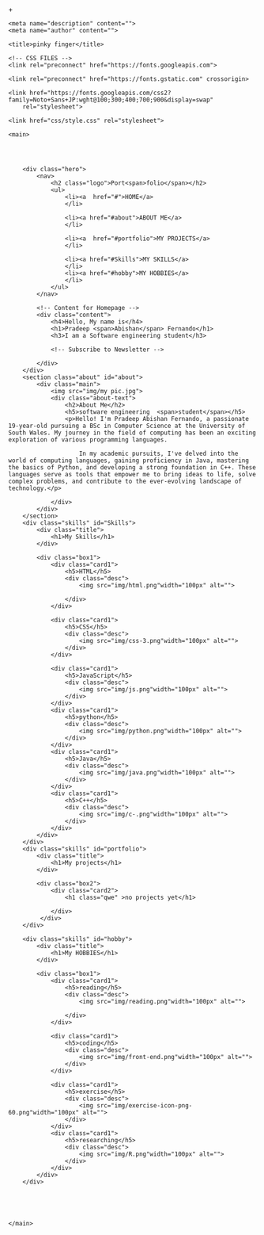 +<!doctype html>
<html lang="en">

<head>
    <meta charset="utf-8">
    <meta name="viewport" content="width=device-width, initial-scale=1">

    <meta name="description" content="">
    <meta name="author" content="">

    <title>pinky finger</title>

    <!-- CSS FILES -->
    <link rel="preconnect" href="https://fonts.googleapis.com">

    <link rel="preconnect" href="https://fonts.gstatic.com" crossorigin>

    <link href="https://fonts.googleapis.com/css2?family=Noto+Sans+JP:wght@100;300;400;700;900&display=swap"
        rel="stylesheet">

    <link href="css/style.css" rel="stylesheet">

</head>

<body>

    <main>

        


        <div class="hero">
            <nav>
                <h2 class="logo">Port<span>folio</span></h2>
                <ul>
                    <li><a  href="#">HOME</a>
                    </li>

                    <li><a href="#about">ABOUT ME</a>
                    </li>

                    <li><a  href="#portfolio">MY PROJECTS</a>
                    </li>

                    <li><a href="#Skills">MY SKILLS</a>
                    </li>
                    <li><a href="#hobby">MY HOBBIES</a>
                    </li>
                </ul>
            </nav>

            <!-- Content for Homepage -->
            <div class="content">
                <h4>Hello, My name is</h4>
                <h1>Pradeep <span>Abishan</span> Fernando</h1>
                <h3>I am a Software engineering student</h3>
                
                <!-- Subscribe to Newsletter -->
                
            </div>
        </div>
        <section class="about" id="about">
            <div class="main">
                <img src="img/my pic.jpg">
                <div class="about-text">
                    <h2>About Me</h2>
                    <h5>software engineering  <span>student</span></h5>
                    <p>Hello! I'm Pradeep Abishan Fernando, a passionate 19-year-old pursuing a BSc in Computer Science at the University of South Wales. My journey in the field of computing has been an exciting exploration of various programming languages.

                        In my academic pursuits, I've delved into the world of computing languages, gaining proficiency in Java, mastering the basics of Python, and developing a strong foundation in C++. These languages serve as tools that empower me to bring ideas to life, solve complex problems, and contribute to the ever-evolving landscape of technology.</p>
                        
                </div>
            </div>
        </section>
        <div class="skills" id="Skills">
            <div class="title">
                <h1>My Skills</h1>
            </div>

            <div class="box1">
                <div class="card1">
                    <h5>HTML</h5>
                    <div class="desc">
                        <img src="img/html.png"width="100px" alt="">
                      
                    </div>
                </div>

                <div class="card1">
                    <h5>CSS</h5>
                    <div class="desc">
                        <img src="img/css-3.png"width="100px" alt="">
                    </div>
                </div>

                <div class="card1">
                    <h5>JavaScript</h5>
                    <div class="desc">
                        <img src="img/js.png"width="100px" alt="">
                    </div>
                </div>
                <div class="card1">
                    <h5>python</h5>
                    <div class="desc">
                        <img src="img/python.png"width="100px" alt="">
                    </div>
                </div>
                <div class="card1">
                    <h5>Java</h5>
                    <div class="desc">
                        <img src="img/java.png"width="100px" alt="">
                    </div>
                </div>
                <div class="card1">
                    <h5>C++</h5>
                    <div class="desc">
                        <img src="img/c-.png"width="100px" alt="">
                    </div>
                </div>
            </div>
        </div>
        <div class="skills" id="portfolio">
            <div class="title">
                <h1>My projects</h1>
            </div>

            <div class="box2">
                <div class="card2">
                    <h1 class="qwe" >no projects yet</h1>
                    
                </div>
             </div>
        </div>
        
        <div class="skills" id="hobby">
            <div class="title">
                <h1>My HOBBIES</h1>
            </div>

            <div class="box1">
                <div class="card1">
                    <h5>reading</h5>
                    <div class="desc">
                        <img src="img/reading.png"width="100px" alt="">
                      
                    </div>
                </div>

                <div class="card1">
                    <h5>coding</h5>
                    <div class="desc">
                        <img src="img/front-end.png"width="100px" alt="">
                    </div>
                </div>

                <div class="card1">
                    <h5>exercise</h5>
                    <div class="desc">
                        <img src="img/exercise-icon-png-60.png"width="100px" alt="">
                    </div>
                </div>
                <div class="card1">
                    <h5>researching</h5>
                    <div class="desc">
                        <img src="img/R.png"width="100px" alt="">
                    </div>
                </div>
            </div>
        </div>





    </main>




</body>

</html>
